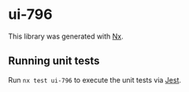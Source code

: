 # ui-796

This library was generated with [Nx](https://nx.dev).

## Running unit tests

Run `nx test ui-796` to execute the unit tests via [Jest](https://jestjs.io).
